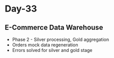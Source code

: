 # Day-33

## E-Commerce Data Warehouse

- Phase 2 - Silver processing, Gold aggregation
- Orders mock data regeneration
- Errors solved for silver and gold stage
